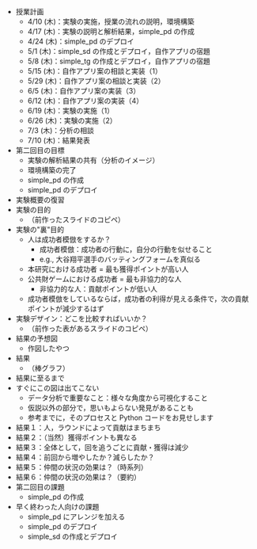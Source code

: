 - 授業計画
  - 4/10 (木)：実験の実施，授業の流れの説明，環境構築
  - 4/17 (木)：実験の説明と解析結果，simple_pd の作成
  - 4/24 (木)：simple_pd のデプロイ
  - 5/1 (木)：simple_sd の作成とデプロイ，自作アプリの宿題
  - 5/8 (木)：simple_tg の作成とデプロイ，自作アプリの宿題
  - 5/15 (木)：自作アプリ案の相談と実装（1）
  - 5/29 (木)：自作アプリ案の相談と実装（2）
  - 6/5 (木)：自作アプリ案の実装（3）
  - 6/12 (木)：自作アプリ案の実装（4）
  - 6/19 (木)：実験の実施（1）
  - 6/26 (木)：実験の実施（2）
  - 7/3 (木)：分析の相談
  - 7/10 (木)：結果発表
- 第二回目の目標
  - 実験の解析結果の共有（分析のイメージ）
  - 環境構築の完了
  - simple_pd の作成
  - simple_pd のデプロイ
- 実験概要の復習
- 実験の目的
  - （前作ったスライドのコピペ）
- 実験の"裏"目的
  - 人は成功者模倣をするか？
    - 成功者模倣：成功者の行動に，自分の行動を似せること
    - e.g., 大谷翔平選手のバッティングフォームを真似る
  - 本研究における成功者 = 最も獲得ポイントが高い人
  - 公共財ゲームにおける成功者 = 最も非協力的な人
    - 非協力的な人：貢献ポイントが低い人
  - 成功者模倣をしているならば，成功者の利得が見える条件で，次の貢献ポイントが減少するはず
- 実験デザイン：どこを比較すればいいか？
  - （前作った表があるスライドのコピペ）
- 結果の予想図
  - 作図したやつ
- 結果
  - （棒グラフ）
- 結果に至るまで
- すぐにこの図は出てこない
  - データ分析で重要なこと：様々な角度から可視化すること
  - 仮説以外の部分で，思いもよらない発見があることも
  - 参考までに，そのプロセスと Python コードをお見せします
- 結果１：人，ラウンドによって貢献はまちまち
- 結果２：（当然）獲得ポイントも異なる
- 結果３：全体として，回を追うごとに貢献・獲得は減少
- 結果４：前回から増やしたか？減らしたか？
- 結果５：仲間の状況の効果は？（時系列）
- 結果６：仲間の状況の効果は？（要約）
- 第二回目の課題
  - simple_pd の作成
- 早く終わった人向けの課題
  - simple_pd にアレンジを加える
  - simple_pd のデプロイ
  - simple_sd の作成とデプロイ
